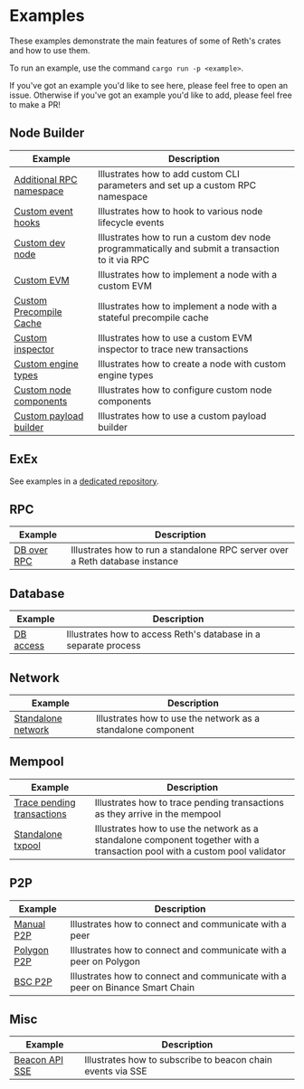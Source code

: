 # Examples

These examples demonstrate the main features of some of Reth's crates and how to use them.

To run an example, use the command `cargo run -p <example>`.

If you've got an example you'd like to see here, please feel free to open an
issue. Otherwise if you've got an example you'd like to add, please feel free
to make a PR!

## Node Builder

| Example                                             | Description                                                                                      |
| --------------------------------------------------- | ------------------------------------------------------------------------------------------------ |
| [Additional RPC namespace](./node-custom-rpc)       | Illustrates how to add custom CLI parameters and set up a custom RPC namespace                   |
| [Custom event hooks](./node-event-hooks)            | Illustrates how to hook to various node lifecycle events                                         |
| [Custom dev node](./custom-dev-node)                | Illustrates how to run a custom dev node programmatically and submit a transaction to it via RPC |
| [Custom EVM](./custom-evm)                          | Illustrates how to implement a node with a custom EVM                                            |
| [Custom Precompile Cache](./precompile-cache)       | Illustrates how to implement a node with a stateful precompile cache                             |
| [Custom inspector](./custom-inspector)              | Illustrates how to use a custom EVM inspector to trace new transactions                          |
| [Custom engine types](./custom-engine-types)        | Illustrates how to create a node with custom engine types                                        |
| [Custom node components](./custom-node-components)  | Illustrates how to configure custom node components                                              |
| [Custom payload builder](./custom-payload-builder)  | Illustrates how to use a custom payload builder                                                  |

## ExEx

See examples in a [dedicated repository](https://github.com/paradigmxyz/reth-exex-examples).

## RPC

| Example                 | Description                                                                 |
| ----------------------- | --------------------------------------------------------------------------- |
| [DB over RPC](./rpc-db) | Illustrates how to run a standalone RPC server over a Reth database instance |

## Database

| Example                  | Description                                                     |
| ------------------------ | --------------------------------------------------------------- |
| [DB access](./db-access) | Illustrates how to access Reth's database in a separate process |

## Network

| Example                         | Description                                                  |
| ------------------------------- | ------------------------------------------------------------ |
| [Standalone network](./network) | Illustrates how to use the network as a standalone component |

## Mempool

| Example                                        | Description                                                                                                                |
| ---------------------------------------------- | -------------------------------------------------------------------------------------------------------------------------- |
| [Trace pending transactions](./txpool-tracing) | Illustrates how to trace pending transactions as they arrive in the mempool                                                |
| [Standalone txpool](./network-txpool)          | Illustrates how to use the network as a standalone component together with a transaction pool with a custom pool validator |

## P2P

| Example                      | Description                                                                   |
| ---------------------------- | ----------------------------------------------------------------------------- |
| [Manual P2P](./manual-p2p)   | Illustrates how to connect and communicate with a peer                        |
| [Polygon P2P](./polygon-p2p) | Illustrates how to connect and communicate with a peer on Polygon             |
| [BSC P2P](./bsc-p2p)         | Illustrates how to connect and communicate with a peer on Binance Smart Chain |

## Misc

| Example                            | Description                                                 |
| ---------------------------------- | ----------------------------------------------------------- |
| [Beacon API SSE](./beacon-api-sse) | Illustrates how to subscribe to beacon chain events via SSE |
